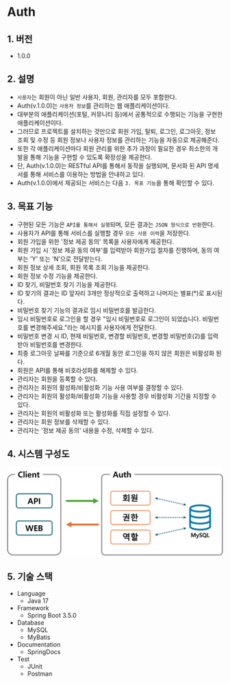 # Auth

## 1. 버전
- 1.0.0

## 2. 설명
- `사용자`는 회원이 아닌 일반 사용자, 회원, 관리자를 모두 포함한다.
- Auth(v.1.0.0)는 `사용자 정보`를 관리하는 웹 애플리케이션이다.
- 대부분의 애플리케이션(포털, 커뮤니티 등)에서 공통적으로 수행되는 기능을 구현한 애플리케이션이다.
- 그러므로 프로젝트를 설치하는 것만으로 회원 가입, 탈퇴, 로그인, 로그아웃, 정보 조회 및 수정 등 회원 정보나 사용자 정보를 관리하는 기능을 자동으로 제공해준다.
- 또한 각 애플리케이션마다 회원 관리를 위한 추가 과정이 필요한 경우 최소한의 개발을 통해 기능을 구현할 수 있도록 확장성을 제공한다.
- 단, Auth(v.1.0.0)는 RESTful API를 통해서 동작을 실행되며, 문서화 된 API 명세서를 통해 서비스를 이용하는 방법을 안내하고 있다.
- Auth(v.1.0.0)에서 제공되는 서비스는 다음 `3. 목표 기능`을 통해 확인할 수 있다.

## 3. 목표 기능
- 구현된 모든 기능은 `API를 통해서 실행`되며, 모든 결과는 `JSON 형식으로 반환`한다.
- 사용자가 API를 통해 서비스를 실행할 경우 `모든 사용 이력`을 저장한다.
- 회원 가입을 위한 '정보 제공 동의' 목록을 사용자에게 제공한다.
- 회원 가입 시 '정보 제공 동의 여부'를 입력받아 회원가입 절차를 진행하며, 동의 여부는 'Y' 또는 'N'으로 전달받는다.
- 회원 정보 상세 조회, 회원 목록 조회 기능을 제공한다.
- 회원 정보 수정 기능을 제공한다.
- ID 찾기, 비밀번호 찾기 기능을 제공한다.
- ID 찾기의 결과는 ID 앞자리 3개만 정상적으로 출력하고 나머지는 별표(*)로 표시된다.
- 비밀번호 찾기 기능의 결과로 임시 비밀번호를 발급한다.
- 임시 비밀번호로 로그인을 할 경우 "임시 비밀번호로 로그인이 되었습니다. 비밀번호를 변경해주세요."라는 메시지를 사용자에게 전달한다.
- 비밀번호 변경 시 ID, 현재 비밀번호, 변경할 비밀번호, 변경할 비밀번호(2)를 입력받아 비밀번호를 변경한다.
- 최종 로그아웃 날짜를 기준으로 6개월 동안 로그인을 하지 않은 회원은 비활성화 된다.
- 회원은 API를 통해 비호라성화를 해제할 수 있다.
- 관리자는 회원을 등록할 수 있다.
- 관리자는 회원의 활성화/비활성화 기능 사용 여부를 결정할 수 있다.
- 관리자는 회원의 활성화/비활성화 기능을 사용할 경우 비활성화 기간을 지정할 수 있다.
- 관리자는 회원의 비활성화 또는 활성화를 직접 설정할 수 있다.
- 관리자는 회원 정보를 삭제할 수 있다.
- 관리자는 '정보 제공 동의' 내용을 수정, 삭제할 수 있다.

## 4. 시스템 구성도
![시스템구성도](./docs/images/system_architecture/system_architecture.png)

## 5. 기술 스택
- Language
    - Java 17
- Framework
    - Spring Boot 3.5.0
- Database
    - MySQL
    - MyBatis
- Documentation
    - SpringDocs
- Test
    - JUnit
    - Postman